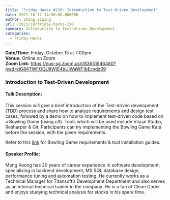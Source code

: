 ```yaml
---
title: "Friday Hacks #210: Introduction to Test-Driven Development"
date: 2021-10-12 14:50:00.000000
author: Zhang Ziqing
url: /2021/10/friday-hacks-210
summary: Introduction to Test-Driven Development
categories:
  - Friday Hacks
---
```


**Date/Time:** Friday, October 15 at 7:00pm<br />
**Venue:** Online on Zoom<br />
**Zoom Link:** https://nus-sg.zoom.us/j/83651946480?pwd=dG84TWFOQUltWjE4bUlWaWF1bEcvdz09

### Introduction to Test-Driven Development

#### Talk Description:

This session will give a brief introduction of the Test-driven development (TDD) process and share how to analyze requirements and design test cases, followed by a demo on how to implement test-driven code based on a Bowling Game (using c#). Tools which will be used include Visual Studio, Resharper & Git. Participants can try implementing the Bowling Game Kata before the session, with the given requirements.

Refer to this [link](https://drive.google.com/drive/folders/18qUyKdVNdnFMoxjpLEpGBXy3zkeTRLzD?usp=sharing) for Bowling Game requirements & tool installation guides.

#### Speaker Profile:

Meng Keong has 20 years of career experience in software development, specialising in backend development, MS SQL database design, performance tuning and automation testing. He currently works as a Technical Manager for Titansoft’s Development Department and also serves as an internal technical trainer in the company. He is a fan of Clean Coder and enjoys studying technical analysis for stocks in his spare time.
